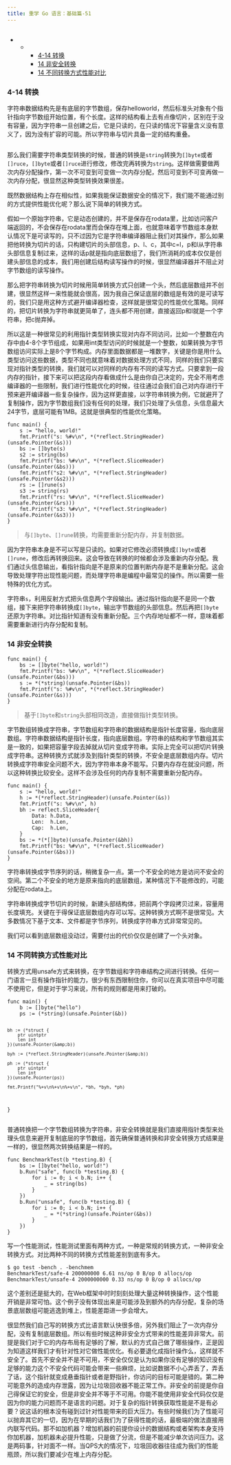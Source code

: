 ```yaml
---
title: 重学 Go 语言：基础篇-51
---
```

<article id="topicContainer" class="column_content"><h2 class="topic_title"></h2><div><p><div class="toc">
<ul>
<li><ul>
<li><ul>
<li><a href="#414">4-14 转换</a></li>
<li><a href="#14">14 非安全转换</a></li>
<li><a href="#14-1">14 不同转换方式性能对比</a></li>
</ul>
</li>
</ul>
</li>
</ul>
</div>
</p>
<h3 id="414">4-14 转换</h3>
<p>字符串数据结构先是有底层的字节数组，保存helloworld，然后标准头对象有个指针指向字节数组开始位置，有个长度。这样的结构看上去有点像切片，区别在于没有容量，因为字符串一旦创建之后，它是只读的，在只读的情况下容量含义没有意义了，因为没有扩容的可能。所以字符串与切片具备一定的结构重叠。</p>
<p><img src="images/array_slice.png" alt="" /></p>
<p>那么我们需要字符串类型转换的时候，普通的转换是<code>string</code>转换为<code>[]byte</code>或者<code>[]ruce</code>，<code>[]byte</code>或者<code>[]ruce</code>进行修改，修改完再转换为<code>string</code>。这样做需要做两次内存分配操作，第一次不可变到可变做一次内存分配，然后可变到不可变再做一次内存分配，很显然这种类型转换效果很差。</p>
<p>既然数据结构上存在相似性，如果我能保证数据安全的情况下，我们能不能通过别的方式提供性能优化呢？那么说下简单的转换方式。</p>
<p>假如一个原始字符串，它是动态创建的，并不是保存在rodata里，比如访问客户端返回的，不会保存在rodata里而会保存在堆上面，也就意味着字节数组本身默认情况下是可读写的，只不过因为它是字符串编译器阻止我们对其操作，那么如果把他转换为切片的话，只构建切片的头部信息，p、l、c，其中c=l，p和l从字符串头部信息复制过来，这样的话p就是指向底层数组了，我们所消耗的成本仅仅是创建头部信息的成本，我们用创建后结构读写操作的时候，很显然编译器并不阻止对字节数组的读写操作。</p>
<p>那么把字符串转换为切片时候用简单转换方式只创建一个头，然后底层数组并不创建，很显然这样一来性能就会很高，因为我自己保证底层的数组是有效的是可读写的，我们只是用这种方式避开编译器检查，这样就是很常见的性能优化策略。同样的，把切片转换为字符串就更简单了，连头都不用创建，直接返回p和l就是一个字符串，把c抛弃掉。</p>
<p>所以这是一种很常见的利用指针类型转换实现对内存不同访问，比如一个整数在内存中由4-8个字节组成，如果用int类型访问的时候就是一个整数，如果转换为字节数组访问实际上是8个字节构成。内存里面数据都是一堆数字，关键是你是用什么类型访问这些数据，类型不同也就意味着对数据处理方式不同，同样的我们只要实现对指针类型的转换，我们就可以对同样的内存有不同的读写方式。只要拿到一段内存的指针，接下来可以把这段内存看做成什么是由你自己决定的，完全不用考虑编译器的一些限制，我们进行性能优化的时候，往往通过会我们自己对内存进行干预来避开编译器一些复杂操作，因为这样更直接，以字符串转换为例，它就避开了复制操作，因为字节数组我们没有任何的处理，我们只处理了头信息，头信息最大24字节，底层可能有1MB。这就是很典型的性能优化策略。</p>
<pre><code class="go language-go">func main() {
    s := "hello, world!"
    fmt.Printf("s: %#v\n", *(*reflect.StringHeader)(unsafe.Pointer(&amp;s)))
    bs := []byte(s)
    s2 := string(bs)
    fmt.Printf("bs: %#v\n", *(*reflect.SliceHeader)(unsafe.Pointer(&amp;bs)))
    fmt.Printf("s2: %#v\n", *(*reflect.StringHeader)(unsafe.Pointer(&amp;s2)))
    rs := []rune(s)
    s3 := string(rs)
    fmt.Printf("rs: %#v\n", *(*reflect.SliceHeader)(unsafe.Pointer(&amp;rs)))
    fmt.Printf("s3: %#v\n", *(*reflect.StringHeader)(unsafe.Pointer(&amp;s3)))
}
</code></pre>
<blockquote>
  <p>与<code>[]byte</code>、<code>[]rune</code>转换，均需要重新分配内存，并复制数据。</p>
</blockquote>
<p>因为字符串本身是不可以写是只读的。如果对它修改必须转换成<code>[]byte</code>或者<code>[]rune</code>，修改后再转换回来。这会导致在转换的时候都会涉及重新内存分配。我们通过头信息输出，看指针指向是不是原来的位置判断内存是不是重新分配。这会导致处理字符出现性能问题，而处理字符串是编程中最常见的操作。所以需要一些特殊的优化方式。</p>
<p>字符串<code>s</code>，利用反射方式把头信息两个字段输出。通过指针指向是不是同一个数组，接下来把字符串转换成<code>[]byte</code>，输出字节数组的头部信息。然后再把<code>[]byte</code>还原为字符串。对比指针知道有没有重新分配。三个内存地址都不一样，意味着都需要重新进行内存分配和复制。</p>
<h3 id="14">14 非安全转换</h3>
<pre><code class="go language-go">func main() {
    bs := []byte("hello, world!")
    fmt.Printf("bs: %#v\n", *(*reflect.SliceHeader)(unsafe.Pointer(&amp;bs)))
    s := *(*string)(unsafe.Pointer(&amp;bs))
    fmt.Printf("s: %#v\n", *(*reflect.StringHeader)(unsafe.Pointer(&amp;s)))
}
</code></pre>
<blockquote>
  <p>基于<code>[]byte</code>和<code>string</code>头部相同改造，直接做指针类型转换。</p>
</blockquote>
<p>字节数组转换成字符串，字节数组和字符串的数据结构是指针长度容量，指向底层数组。字符串数据结构是指针长度，指向底层数组。字符串的结构和字节数组其实是一致的，如果把容量字段去掉就从切片变成字符串。实际上完全可以把切片转换成字符串。这种转换方式就涉及到指针类型的转换，不安全是底层数组内存。切片转换成字符串安全问题不大，因为字符串本身不能写。只要内存存在就没问题，所以这种转换比较安全。这样不会涉及任何的内存复制不需要重新分配内存。</p>
<pre><code class="go language-go">func main() {
    s := "hello, world!"
    h := *(*reflect.StringHeader)(unsafe.Pointer(&amp;s))
    fmt.Printf("s: %#v\n", h)
    bh := reflect.SliceHeader{
        Data: h.Data,
        Len:  h.Len,
        Cap:  h.Len,
    }
    bs := *(*[]byte)(unsafe.Pointer(&amp;bh))
    fmt.Printf("bs: %#v\n", *(*reflect.SliceHeader)(unsafe.Pointer(&amp;bs)))
}
</code></pre>
<p>字符串转换成字节序列的话，稍微复杂一点。第一个不安全的地方是访问不安全的空间。第二个不安全的地方是原来指向的底层数组，某种情况下不能修改的，可能分配在rodata上。</p>
<p>字符串转换成字节切片的时候，新建头部结构体，把前两个字段拷贝过来，容量用长度填充。关键在于得保证底层数组内存可以写。这种转换方式啊不是很常见。大多数情况下基于文本、文件都是字节序列，转换成字符串方式非常常见的。</p>
<p>我们可以看到底层数组没动过，需要付出的代价仅仅是创建了一个头对象。</p>
<h3 id="14-1">14 不同转换方式性能对比</h3>
<p>转换方式用unsafe方式来转换，在字节数组和字符串结构之间进行转换。任何一门语言一旦有操作指针的能力，很少有东西限制住你，你可以在真实项目中尽可能不使用它，但是对于学习来说，所有的规则都是用来打破的。</p>
<pre><code class="go language-go">func main() {
    b := []byte("hello")
    ps := (*string)(unsafe.Pointer(&amp;b))

    bh := (*struct {
        ptr uintptr
        len int
    })(unsafe.Pointer(&amp;b))

    byh := (*reflect.StringHeader)(unsafe.Pointer(&amp;b))

    ph := (*struct {
        ptr uintptr
        len int
    })(unsafe.Pointer(ps))

    fmt.Printf("%+v\n%+v\n%+v\n", *bh, *byh, *ph)
}
</code></pre>
<p>普通转换把一个字节数组转换为字符串，非安全转换就是我们直接用指针类型来处理头信息来避开复制底层的字节数组，首先确保普通转换和非安全转换方式结果是一样的，很显然两次转换结果是一样的。</p>
<pre><code class="go language-go">func BenchmarkTest(b *testing.B) {
    bs := []byte("hello, world!")
    b.Run("safe", func(b *testing.B) {
        for i := 0; i &lt; b.N; i++ {
            _ = string(bs)
        }
    })
    b.Run("unsafe", func(b *testing.B) {
        for i := 0; i &lt; b.N; i++ {
            _ = *(*string)(unsafe.Pointer(&amp;bs))
        }
    })
}
</code></pre>
<p>写一个性能测试，性能测试里面有两种方式，一种是常规的转换方式，一种非安全转换方式。对比两种不同的转换方式性能差别到底有多大。</p>
<pre><code>$ go test -bench . -benchmem
BenchmarkTest/safe-4 200000000 6.61 ns/op 0 B/op 0 allocs/op
BenchmarkTest/unsafe-4 2000000000 0.33 ns/op 0 B/op 0 allocs/op
</code></pre>
<p>这个差别还是挺大的，在Web框架中时时刻刻处理大量这种转换操作，这个性能开销是非常可怕。这个例子没有体现出来是可能涉及到额外的内存分配，复杂的场景底层数组可能逃逸到堆上，性能差距进一步会增大。</p>
<p>很显然我们自己写的转换方式比语言默认快很多倍，另外我们阻止了一次内存分配，没有复制底层数组。所以有些时候这种非安全方式带来的性能差异非常大。前提是我们对于它的内存布局有足够的了解，默认的方式自己做了哪些操作，正是因为知道这样我们才有针对性对它做性能优化。有必要退化成指针操作么，这样就不安全了。首先不安全并不是不可用，不安全仅仅是认为如果你没有足够的知识没有足够的能力这个不安全代码可能会带来一些麻烦，比如说数据不小心弄丢了，弄丢了话，这个指针就变成悬垂指针或者是野指针，你访问的目标可能是错的。第二种可能意外的造成内存泄露，因为让垃圾回收器不能正常工作。非安全的前提是你自己得保证它的安全，但是非安全并不等于不可用。你能不能使用非安全代码仅仅是因为你的能力问题而不是语言的问题。对于复杂的指针转换获取性能是不是有必要？说这话的根本没有碰到过针对性能带来的巨大压力。有些时候我们为了性能可以抛弃其它的一切，因为在早期的话我们为了获得性能的话，最极端的做法直接用内联写代码。那不如加机器？增加机器的前提你设计的数据结构或者架构本身支持你加机器，加机器未必提升性能，只是做了分流，但是不能减少单次访问压力。这是两码事，针对面不一样。当QPS大的情况下，垃圾回收器往往成为我们的性能瓶颈，所以我们要减少在堆上内存分配。</p></div></article>